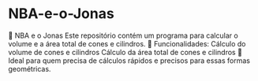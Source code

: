 # NBA-e-o-Jonas
📌 NBA e o Jonas Este repositório contém um programa para calcular o volume e a área total de cones e cilindros.  🔹 Funcionalidades:  Cálculo do volume de cones e cilindros Cálculo da área total de cones e cilindros 🚀 Ideal para quem precisa de cálculos rápidos e precisos para essas formas geométricas.